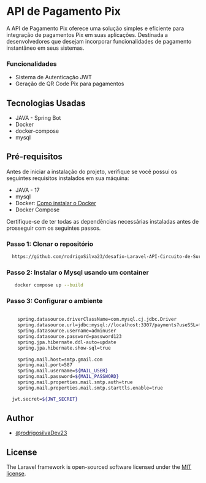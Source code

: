 # API de Pagamento Pix

A API de Pagamento Pix oferece uma solução simples e eficiente para integração de pagamentos Pix
em suas aplicações. Destinada a desenvolvedores que desejam incorporar funcionalidades de pagamento 
instantâneo em seus sistemas.

### Funcionalidades

-  Sistema de Autenticação JWT
-   Geração de QR Code Pix para pagamentos

## Tecnologias Usadas

-   JAVA - Spring Bot
-   Docker
- docker-compose
-   mysql

## Pré-requisitos

Antes de iniciar a instalação do projeto, verifique se você possui os seguintes requisitos instalados em sua máquina:
- JAVA - 17
- mysql
- Docker: [Como instalar o Docker](https://www.docker.com/get-started/)
- Docker Compose

Certifique-se de ter todas as dependências necessárias instaladas antes de prosseguir com os seguintes passos.

### Passo 1: Clonar o repositório

```bash
  https://github.com/rodrigoSilva23/desafio-Laravel-API-Circuito-de-Surf.git
```

### Passo 2: Instalar o Mysql usando um container

```bash
   docker compose up --build

```


### Passo 3: Configurar o ambiente

```bash
    
    spring.datasource.driverClassName=com.mysql.cj.jdbc.Driver
    spring.datasource.url=jdbc:mysql://localhost:3307/payments?useSSL=false&serverTimezone=UTC&allowPublicKeyRetrieval=true
    spring.datasource.username=adminuser
    spring.datasource.password=password123
    spring.jpa.hibernate.ddl-auto=update
    spring.jpa.hibernate.show-sql=true
    
    spring.mail.host=smtp.gmail.com
    spring.mail.port=587
    spring.mail.username=${MAIL_USER}
    spring.mail.password=${MAIL_PASSWORD}
    spring.mail.properties.mail.smtp.auth=true
    spring.mail.properties.mail.smtp.starttls.enable=true

  jwt.secret=${JWT_SECRET}  

```


## Author

-   [@rodrigosilvaDev23](https://github.com/rodrigoSilva23)

## License

The Laravel framework is open-sourced software licensed under the [MIT license](https://opensource.org/licenses/MIT).
